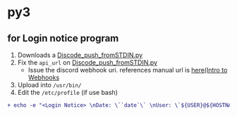 # py3

## for Login notice program

1. Downloads a [Discode_push_fromSTDIN.py](Discode_push_fromSTDIN_v1.0.py)
2. Fix the `api_url` on [Discode_push_fromSTDIN.py](Discode_push_fromSTDIN_v1.0.py)
	- Issue the discord webhook uri. references manual url is [here(Intro to Webhooks](https://support.discord.com/hc/en-us/articles/228383668-Intro-to-Webhooks)
3. Upload into `/usr/bin/`
4. Edit the `/etc/profile` (if use bash)

```diff
+ echo -e "<Login Notice> \nDate: \``date`\` \nUser: \`${USER}@${HOSTNAME}\` \nFrom: \``echo ${SSH_CLIENT} | awk '{print $1,$2}'`\` \nTerm: \`${TERM} ${SSH_TTY}\` \n----- \n`who | grep -v ':' | grep -v grep`" | /usr/bin/python /usr/bin/Discode_push_fromSTDIN.py
```
